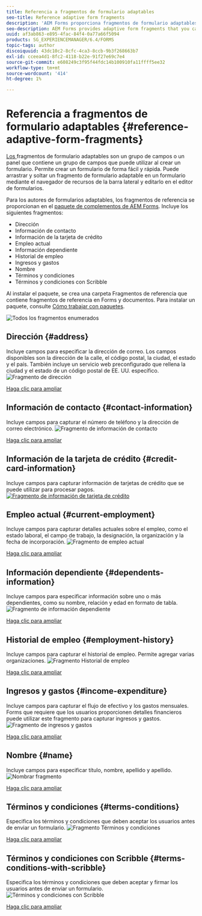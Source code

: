 ```yaml
---
title: Referencia a fragmentos de formulario adaptables
seo-title: Reference adaptive form fragments
description: 'AEM Forms proporciona fragmentos de formulario adaptables que puede utilizar como recursos para crear un formulario rápidamente. '
seo-description: AEM Forms provides adaptive form fragments that you can use as assets to create a form quickly.
uuid: af3ab863-e895-4fac-84f4-0a77a66f5094
products: SG_EXPERIENCEMANAGER/6.4/FORMS
topic-tags: author
discoiquuid: 43dc10c2-8cfc-4ca3-8ccb-9b3f268663b7
exl-id: cceea4d1-8fc2-4118-b22e-91f27e69c7e4
source-git-commit: e608249c3f95f44fdc14b100910fa11ffff5ee32
workflow-type: tm+mt
source-wordcount: '414'
ht-degree: 1%

---
```


# Referencia a fragmentos de formulario adaptables {#reference-adaptive-form-fragments}

[Los ](/help/forms/using/adaptive-form-fragments.md) fragmentos de formulario adaptables son un grupo de campos o un panel que contiene un grupo de campos que puede utilizar al crear un formulario. Permite crear un formulario de forma fácil y rápida. Puede arrastrar y soltar un fragmento de formulario adaptable en un formulario mediante el navegador de recursos de la barra lateral y editarlo en el editor de formularios.

Para los autores de formularios adaptables, los fragmentos de referencia se proporcionan en el [paquete de complementos de AEM Forms](https://experienceleague.adobe.com/docs/experience-manager-release-information/aem-release-updates/forms-updates/aem-forms-releases.html). Incluye los siguientes fragmentos:

* Dirección
* Información de contacto
* Información de la tarjeta de crédito
* Empleo actual
* Información dependiente
* Historial de empleo
* Ingresos y gastos
* Nombre
* Términos y condiciones
* Términos y condiciones con Scribble

Al instalar el paquete, se crea una carpeta Fragmentos de referencia que contiene fragmentos de referencia en Forms y documentos. Para instalar un paquete, consulte [Cómo trabajar con paquetes](/help/sites-administering/package-manager.md).

![Todos los fragmentos enumerados](assets/ootb-frags.png)

## Dirección {#address}

Incluye campos para especificar la dirección de correo. Los campos disponibles son la dirección de la calle, el código postal, la ciudad, el estado y el país. También incluye un servicio web preconfigurado que rellena la ciudad y el estado de un código postal de EE. UU. específico.
![Fragmento de dirección](assets/address.png)

[Haga clic para ampliar](assets/address.png)

## Información de contacto {#contact-information}

Incluye campos para capturar el número de teléfono y la dirección de correo electrónico.
![Fragmento de información de contacto](assets/contact-info.png)

[Haga clic para ampliar](assets/contact-info-1.png)

## Información de la tarjeta de crédito {#credit-card-information}

Incluye campos para capturar información de tarjetas de crédito que se puede utilizar para procesar pagos.
[ ![Fragmento de información de tarjeta de crédito](assets/cc-info.png)](assets/cc-info-1.png)

## Empleo actual {#current-employment}

Incluye campos para capturar detalles actuales sobre el empleo, como el estado laboral, el campo de trabajo, la designación, la organización y la fecha de incorporación.
![Fragmento de empleo actual](assets/current-emp.png)

[Haga clic para ampliar](assets/current-emp-1.png)

## Información dependiente {#dependents-information}

Incluye campos para especificar información sobre uno o más dependientes, como su nombre, relación y edad en formato de tabla.
![Fragmento de información dependiente](assets/dependents-info.png)

[Haga clic para ampliar](assets/dependents-info-1.png)

## Historial de empleo {#employment-history}

Incluye campos para capturar el historial de empleo. Permite agregar varias organizaciones.
![Fragmento Historial de empleo](assets/emp-history.png)

[Haga clic para ampliar](assets/emp-history-1.png)

## Ingresos y gastos {#income-expenditure}

Incluye campos para capturar el flujo de efectivo y los gastos mensuales. Forms que requiere que los usuarios proporcionen detalles financieros puede utilizar este fragmento para capturar ingresos y gastos.
![Fragmento de ingresos y gastos](assets/income.png)

[Haga clic para ampliar](assets/income-1.png)

## Nombre {#name}

Incluye campos para especificar título, nombre, apellido y apellido.
![Nombrar fragmento](assets/name.png)

[Haga clic para ampliar](assets/name-1.png)

## Términos y condiciones {#terms-conditions}

Especifica los términos y condiciones que deben aceptar los usuarios antes de enviar un formulario.
![Fragmento Términos y condiciones](assets/tnc.png)

[Haga clic para ampliar](assets/tnc-1.png)

## Términos y condiciones con Scribble {#terms-conditions-with-scribble}

Especifica los términos y condiciones que deben aceptar y firmar los usuarios antes de enviar un formulario.
![Términos y condiciones con Scribble](assets/tnc-scribble.png)

[Haga clic para ampliar](assets/tnc-scribble-1.png)
